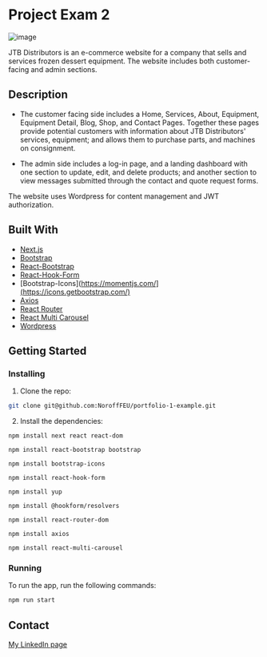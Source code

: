 # Project Exam 2

![image](https://user-images.githubusercontent.com/52622303/164316813-4b12d99f-aeb7-4069-85cf-e72b3a50ac99.png)

JTB Distributors is an e-commerce website for a company that sells and services frozen dessert equipment. The website includes both customer-facing and admin sections.  

## Description
- The customer facing side includes a Home, Services, About, Equipment, Equipment Detail, Blog, Shop, and Contact Pages.
Together these pages provide potential customers with information about JTB Distributors' services, equipment; and allows them to purchase parts, and machines on consignment. 

- The admin side includes a log-in page, and a landing dashboard with one section to update, edit, and delete products; and another section to view messages submitted through the contact and quote request forms.

The website uses Wordpress for content management and JWT authorization. 

## Built With
- [Next.js](https://nextjs.org)
- [Bootstrap](https://getbootstrap.com)
- [React-Bootstrap](https://react-bootstrap.github.io/)
- [React-Hook-Form](https://react-hook-form.com/)
- [Bootstrap-Icons](https://momentjs.com/](https://icons.getbootstrap.com/)
- [Axios](https://axios-http.com/)
- [React Router](https://v5.reactrouter.com/web/guides/quick-start)
- [React Multi Carousel](https://react-multi-carousel.vercel.app/)
- [Wordpress](https://wordpress.org)

## Getting Started

### Installing

1. Clone the repo:

```bash
git clone git@github.com:NoroffFEU/portfolio-1-example.git
```

2. Install the dependencies:

```
npm install next react react-dom
```
```
npm install react-bootstrap bootstrap
```
```
npm install bootstrap-icons
```
```
npm install react-hook-form
```
```
npm install yup
```
```
npm install @hookform/resolvers
```
```
npm install react-router-dom
```
```
npm install axios
```
```
npm install react-multi-carousel
```

### Running

To run the app, run the following commands:

```bash
npm run start
```

## Contact

[My LinkedIn page](https://www.linkedin.com/in/bergdeanna/)

